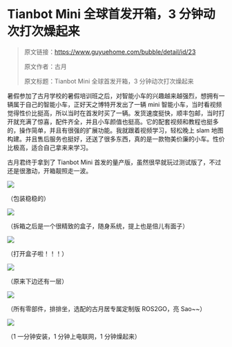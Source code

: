 # Tianbot Mini 全球首发开箱，3 分钟动次打次燥起来

> 原文链接：https://www.guyuehome.com/bubble/detail/id/23
>
> 原文作者：古月
>
> 原文标题：Tianbot Mini 全球首发开箱，3 分钟动次打次燥起来


暑假参加了古月学校的暑假培训班之后，对智能小车的兴趣越来越强烈，想拥有一辆属于自己的智能小车，正好天之博特开发出了一辆 mini 智能小车，当时看视频觉得性价比挺高，所以当时在首发时买了一辆。发货速度挺快，顺丰包邮，当时打开就充满了惊喜，配件齐全，并且小车颜值也挺高。它的配套视频和教程也挺多的，操作简单，并且有很强的扩展功能。我就跟着视频学习，轻松晚上 slam 地图构建。并且售后服务也挺好，还送了很多东西，真的是一款物美价廉的小车。性价比极高，适合自己拿来来学习。




古月君终于拿到了 Tianbot Mini 首发的量产版，虽然很早就玩过测试版了，不过还是很激动，开箱靓照走一波。

![](https://tianbot-pic.oss-cn-beijing.aliyuncs.com/tianbot/202109281654199.webp)

（包装稳稳的）

![](https://tianbot-pic.oss-cn-beijing.aliyuncs.com/tianbot/202109281654222.webp)

（拆箱之后是一个很精致的盒子，随身系统，提上也是倍儿有面子）

![](https://tianbot-pic.oss-cn-beijing.aliyuncs.com/tianbot/202109281654142.webp)

（打开盒子啦！！！）

![](https://tianbot-pic.oss-cn-beijing.aliyuncs.com/tianbot/202109281654247.webp)

（原来下边还有一层）

![](https://tianbot-pic.oss-cn-beijing.aliyuncs.com/tianbot/202109281654234.webp)

（所有零部件，排排坐，选配的古月居专属定制版 ROS2GO，亮 Sao~~）

![](https://tianbot-pic.oss-cn-beijing.aliyuncs.com/tianbot/202109281654228.webp)

（1 一分钟安装，1 分钟上电联网，1 分钟燥起来）

